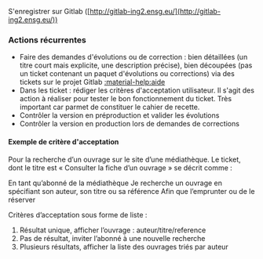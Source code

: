 S'enregistrer sur Gitlab ([http://gitlab-ing2.ensg.eu/](http://gitlab-ing2.ensg.eu/))

### Actions récurrentes

* Faire des demandes d'évolutions ou de correction : bien détaillées (un titre court mais explicite, une description précise), bien découpées (pas un ticket contenant un paquet d'évolutions ou corrections) via des tickets sur le projet Gitlab [:material-help:aide](gitlab/issues.md#creation-de-ticket)
* Dans les ticket : rédiger les critères d'acceptation utilisateur. Il s'agit des action à réaliser pour tester le bon fonctionnement du ticket. Très important car parmet de constituer le cahier de recette.
* Contrôler la version en préproduction et valider les évolutions
* Contrôler la version en production lors de demandes de corrections

#### Exemple de critère d'acceptation
Pour la recherche d’un ouvrage sur le site d’une médiathèque. Le ticket, dont le titre est « Consulter la fiche d’un ouvrage » se décrit comme :

  En tant qu’abonné de la médiathèque
  Je recherche un ouvrage en spécifiant son auteur, son titre ou sa référence
  Afin que l’emprunter ou de le réserver

Critères d’acceptation sous forme de liste :

  1. Résultat unique, afficher l’ouvrage : auteur/titre/reference
  2. Pas de résultat, inviter l’abonné à une nouvelle recherche
  3. Plusieurs résultats, afficher la liste des ouvrages triés par auteur
